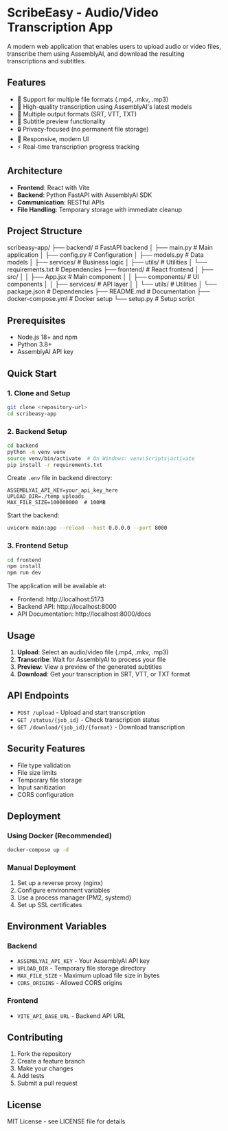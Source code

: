 # ScribeEasy - Audio/Video Transcription App

A modern web application that enables users to upload audio or video files, transcribe them using AssemblyAI, and download the resulting transcriptions and subtitles.

## Features

- 🎵 Support for multiple file formats (.mp4, .mkv, .mp3)
- 🤖 High-quality transcription using AssemblyAI's latest models
- 📝 Multiple output formats (SRT, VTT, TXT)
- 👀 Subtitle preview functionality
- 🔒 Privacy-focused (no permanent file storage)
- 📱 Responsive, modern UI
- ⚡ Real-time transcription progress tracking

## Architecture

- **Frontend**: React with Vite
- **Backend**: Python FastAPI with AssemblyAI SDK
- **Communication**: RESTful APIs
- **File Handling**: Temporary storage with immediate cleanup

## Project Structure

scribeasy-app/
├── backend/                 # FastAPI backend
│   ├── main.py             # Main application
│   ├── config.py           # Configuration
│   ├── models.py           # Data models
│   ├── services/           # Business logic
│   ├── utils/              # Utilities
│   └── requirements.txt    # Dependencies
├── frontend/               # React frontend
│   ├── src/
│   │   ├── App.jsx         # Main component
│   │   ├── components/     # UI components
│   │   ├── services/       # API layer
│   │   └── utils/          # Utilities
│   └── package.json        # Dependencies
├── README.md               # Documentation
├── docker-compose.yml      # Docker setup
└── setup.py               # Setup script

## Prerequisites

- Node.js 18+ and npm
- Python 3.8+
- AssemblyAI API key

## Quick Start

### 1. Clone and Setup

```bash
git clone <repository-url>
cd scribeasy-app
```

### 2. Backend Setup

```bash
cd backend
python -m venv venv
source venv/bin/activate  # On Windows: venv\Scripts\activate
pip install -r requirements.txt
```

Create `.env` file in backend directory:
```
ASSEMBLYAI_API_KEY=your_api_key_here
UPLOAD_DIR=./temp_uploads
MAX_FILE_SIZE=100000000  # 100MB
```

Start the backend:
```bash
uvicorn main:app --reload --host 0.0.0.0 --port 8000
```

### 3. Frontend Setup

```bash
cd frontend
npm install
npm run dev
```

The application will be available at:
- Frontend: http://localhost:5173
- Backend API: http://localhost:8000
- API Documentation: http://localhost:8000/docs

## Usage

1. **Upload**: Select an audio/video file (.mp4, .mkv, .mp3)
2. **Transcribe**: Wait for AssemblyAI to process your file
3. **Preview**: View a preview of the generated subtitles
4. **Download**: Get your transcription in SRT, VTT, or TXT format

## API Endpoints

- `POST /upload` - Upload and start transcription
- `GET /status/{job_id}` - Check transcription status
- `GET /download/{job_id}/{format}` - Download transcription

## Security Features

- File type validation
- File size limits
- Temporary file storage
- Input sanitization
- CORS configuration

## Deployment

### Using Docker (Recommended)

```bash
docker-compose up -d
```

### Manual Deployment

1. Set up a reverse proxy (nginx)
2. Configure environment variables
3. Use a process manager (PM2, systemd)
4. Set up SSL certificates

## Environment Variables

### Backend
- `ASSEMBLYAI_API_KEY` - Your AssemblyAI API key
- `UPLOAD_DIR` - Temporary file storage directory
- `MAX_FILE_SIZE` - Maximum upload file size in bytes
- `CORS_ORIGINS` - Allowed CORS origins

### Frontend
- `VITE_API_BASE_URL` - Backend API URL

## Contributing

1. Fork the repository
2. Create a feature branch
3. Make your changes
4. Add tests
5. Submit a pull request

## License

MIT License - see LICENSE file for details
